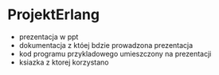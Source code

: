 # ProjektErlang
- prezentacja w ppt 
- dokumentacja z któej bdzie prowadzona prezentacja
- kod programu przykladowego umieszczony na prezentacji
- ksiazka z ktorej korzystano
